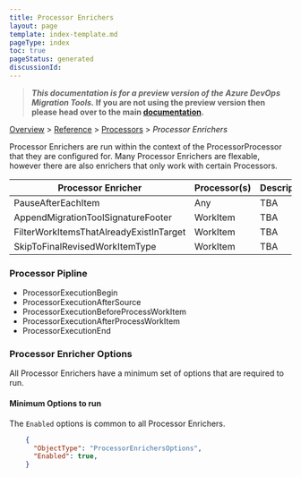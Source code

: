 ```yaml
---
title: Processor Enrichers
layout: page
template: index-template.md
pageType: index
toc: true
pageStatus: generated
discussionId: 
---
```



>**_This documentation is for a preview version of the Azure DevOps Migration Tools._ If you are not using the preview version then please head over to the main [documentation](https://nkdagility.com/docs/azure-devops-migration-tools).**


[Overview](.././index.md) > [Reference](../index.md) > [Processors](../Processors/index.md) > *Processor Enrichers*

Processor Enrichers are run within the context of the ProcessorProcessor that they are 
configured for. Many Processor Enrichers are flexable, however there are also enrichers that only 
work with certain Processors.

Processor Enricher | Processor(s) | Description
----------|-----------|------------
PauseAfterEachItem | Any | TBA
AppendMigrationToolSignatureFooter | WorkItem | TBA
FilterWorkItemsThatAlreadyExistInTarget | WorkItem | TBA
SkipToFinalRevisedWorkItemType | WorkItem | TBA

### Processor Pipline

  - ProcessorExecutionBegin
  - ProcessorExecutionAfterSource
  - ProcessorExecutionBeforeProcessWorkItem
  - ProcessorExecutionAfterProcessWorkItem
  - ProcessorExecutionEnd

### Processor Enricher Options

 All Processor Enrichers have a minimum set of options that are required to run. 

#### Minimum Options to run

The `Enabled` options is common to all Processor Enrichers.


```JSON
    {
      "ObjectType": "ProcessorEnrichersOptions",
      "Enabled": true,
    }
```
